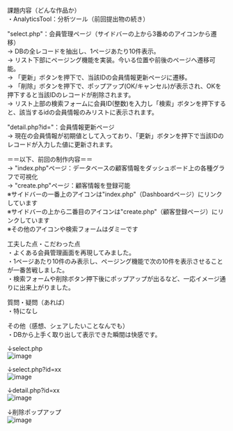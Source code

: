 課題内容（どんな作品か）  
・AnalyticsTool：分析ツール（前回提出物の続き）  
  
 "select.php"：会員管理ページ（サイドバーの上から3番めのアイコンから遷移）  
    -> DBの全レコードを抽出し、1ページあたり10件表示。  
    -> リスト下部にページング機能を実装。今いる位置や前後のページへ遷移可能。  
    -> 「更新」ボタンを押下で、当該IDの会員情報更新ページに遷移。  
    -> 「削除」ボタンを押下で、ポップアップ(OK/キャンセル)が表示され、OKを押下すると当該IDのレコードが削除されます。  
    -> リスト上部の検索フォームに会員ID(整数)を入力し「検索」ボタンを押下すると、該当するidの会員情報のみリストに表示されます。  
   
 "detail.php?id="：会員情報更新ページ  
    -> 現在の会員情報が初期値として入っており、「更新」ボタンを押下で当該IDのレコードが入力した値に更新されます。  
  
＝＝以下、前回の制作内容＝＝  
 -> "index.php"ページ：データベースの顧客情報をダッシュボード上の各種グラフで可視化    
 -> "create.php"ページ：顧客情報を登録可能  
 ※サイドバーの一番上のアイコンは"index.php"（Dashboardページ）にリンクしています  
 ※サイドバーの上から二番目のアイコンは"create.php"（顧客登録ページ）にリンクしています  
 ※その他のアイコンや検索フォームはダミーです  
  
工夫した点・こだわった点  
・よくある会員管理画面を再現してみました。  
・1ページあたり10件のみ表示し、ページング機能で次の10件を表示させることが一番苦戦しました。  
・検索フォームや削除ボタン押下後にポップアップが出るなど、一応イメージ通りに出来上がりました。  
  
質問・疑問（あれば）  
・特になし  
  
その他（感想、シェアしたいことなんでも）  
・DBから上手く取り出して表示できた瞬間は快感です。  
  
↓select.php  
![image](https://user-images.githubusercontent.com/81688850/124151515-981b2a00-dacd-11eb-8a40-c95f73c38953.png)  
  
↓select.php?id=xx  
![image](https://user-images.githubusercontent.com/81688850/124151754-da446b80-dacd-11eb-8125-63d59a495058.png)  
  
↓detail.php?id=xx  
![image](https://user-images.githubusercontent.com/81688850/124151817-ecbea500-dacd-11eb-842b-f5be5489d32b.png)
  
↓削除ポップアップ  
![image](https://user-images.githubusercontent.com/81688850/124151962-0bbd3700-dace-11eb-9fda-517f40b51ebe.png)

